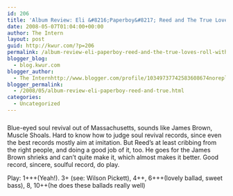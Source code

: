 ```yaml
---
id: 206
title: 'Album Review: Eli &#8216;Paperboy&#8217; Reed and The True Loves, &quot;Roll With You&quot;'
date: 2008-05-07T01:04:00+00:00
author: The Intern
layout: post
guid: http://kwur.com/?p=206
permalink: /album-review-eli-paperboy-reed-and-the-true-loves-roll-with-you/
blogger_blog:
  - blog.kwur.com
blogger_author:
  - The Internhttp://www.blogger.com/profile/10349737742583608674noreply@blogger.com
blogger_permalink:
  - /2008/05/album-review-eli-paperboy-reed-and-true.html
categories:
  - Uncategorized
---
```

<div class="pf-content">
  <p>
    <a onblur="try {parent.deselectBloggerImageGracefully();} catch(e) {}" href="http://www.kwur.com/blog/uploaded_images/MP3_eli1_20071112_110912-761950.jpg"><img style="margin: 0px auto 10px; display: block; text-align: center; cursor: pointer;" src="http://www.kwur.com/blog/uploaded_images/MP3_eli1_20071112_110912-761947.jpg" alt="" border="0" /></a>Blue-eyed soul revival out of Massachusetts, sounds like James Brown, Muscle Shoals. Hard to know how to judge soul revival records, since even the best records mostly aim at imitation. But Reed&#8217;s at least cribbing from the right people, and doing a good job of it, too. He goes for the James Brown shrieks and can&#8217;t quite make it, which almost makes it better. Good record, sincere, soulful record, do play.
  </p>
  
  <p>
    Play: 1+++(Yeah!). 3+ (see: Wilson Pickett), 4++, 6+++(lovely ballad, sweet bass), 8, 10++(he does these ballads really well)
  </p>
</div>